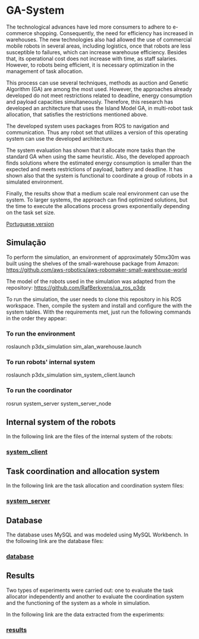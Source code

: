 # GA-System

The technological advances have led more consumers to adhere to e-commerce shopping. Consequently, the need for efficiency has increased in warehouses. The new technologies also had allowed the use of commercial mobile robots in several areas, including logistics, once that robots are less susceptible to failures, which can increase warehouse efficiency. Besides that, its operational cost does not increase with time, as staff salaries. However, to robots being efficient, it is necessary optimization in the management of task allocation.
  
This process can use several techniques, methods as auction and Genetic Algorithm (GA) are among the most used. However, the approaches already developed do not meet restrictions related to deadline, energy consumption and payload capacities simultaneously. Therefore, this research has developed an architecture that uses the Island Model GA, in multi-robot task allocation, that satisfies the restrictions mentioned above. 

The developed system uses packages from ROS to navigation and communication. Thus any robot set that utilizes a version of this operating system can use the developed architecture.
  
The system evaluation has shown that it allocate more tasks than the standard GA when using the same heuristic. Also, the developed approach finds solutions where the estimated energy consumption is smaller than the expected and meets restrictions of payload, battery and deadline. It has shown also that the system is functional to coordinate a group of robots in a simulated environment. 
  
Finally, the results show that a medium scale real environment can use the system. To larger systems, the approach can find optimized solutions, but the time to execute the allocations process grows exponentially depending on the task set size.

[Portuguese version](https://github.com/alankc/GA-System/blob/master/README_PT_BR.md)
  
## Simulação

To perform the simulation, an environment of approximately 50mx30m was built using the shelves of the small-warehouse package from Amazon: https://github.com/aws-robotics/aws-robomaker-small-warehouse-world 

The model of the robots used in the simulation was adapted from the repository: https://github.com/RafBerkvens/ua_ros_p3dx 

To run the simulation, the user needs to clone this repository in his ROS workspace. Then, compile the system and install and configure the with the system tables. With the requirements met, just run the following commands in the order they appear:

### To run the environment
roslaunch p3dx_simulation sim_alan_warehouse.launch


### To run robots' internal system
roslaunch p3dx_simulation sim_system_client.launch

### To run the coordinator
rosrun system_server system_server_node

## Internal system of the robots
In the following link are the files of the internal system of the robots:
### [system_client](https://github.com/alankc/GA-System/tree/master/system_client)

## Task coordination and allocation system
In the following link are the task allocation and coordination system files:
### [system_server](https://github.com/alankc/GA-System/tree/master/system_server)

## Database
The database uses MySQL and was modeled using MySQL Workbench.
In the following link are the database files:
### [database](https://github.com/alankc/GA-System/tree/master/database)

## Results
Two types of experiments were carried out: one to evaluate the task allocator independently and another to evaluate the coordination system and the functioning of the system as a whole in simulation.

In the following link are the data extracted from the experiments:
### [results](https://github.com/alankc/GA-System/tree/master/results)
